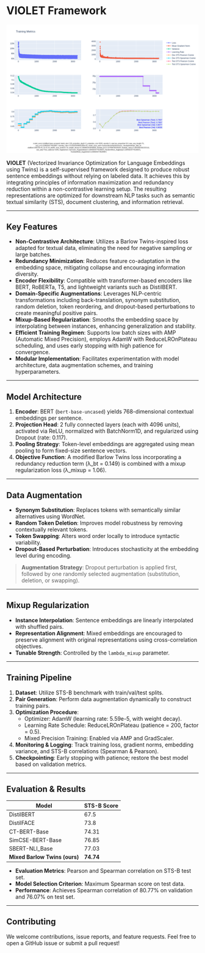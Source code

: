 # VIOLET Framework

![Best Graph](Best%20Graph.png)

**VIOLET** (Vectorized Invariance Optimization for Language Embeddings using Twins) is a self-supervised framework designed to produce robust sentence embeddings without relying on labeled data. It achieves this by integrating principles of information maximization and redundancy reduction within a non-contrastive learning setup. The resulting representations are optimized for downstream NLP tasks such as semantic textual similarity (STS), document clustering, and information retrieval.

---

## Key Features

- **Non-Contrastive Architecture**: Utilizes a Barlow Twins-inspired loss adapted for textual data, eliminating the need for negative sampling or large batches.
- **Redundancy Minimization**: Reduces feature co-adaptation in the embedding space, mitigating collapse and encouraging information diversity.
- **Encoder Flexibility**: Compatible with transformer-based encoders like BERT, RoBERTa, T5, and lightweight variants such as DistilBERT.
- **Domain-Specific Augmentations**: Leverages NLP-centric transformations including back-translation, synonym substitution, random deletion, token reordering, and dropout-based perturbations to create meaningful positive pairs.
- **Mixup-Based Regularization**: Smooths the embedding space by interpolating between instances, enhancing generalization and stability.
- **Efficient Training Regimen**: Supports low batch sizes with AMP (Automatic Mixed Precision), employs AdamW with ReduceLROnPlateau scheduling, and uses early stopping with high patience for convergence.
- **Modular Implementation**: Facilitates experimentation with model architecture, data augmentation schemes, and training hyperparameters.

---

## Model Architecture

1. **Encoder**: BERT (`bert-base-uncased`) yields 768-dimensional contextual embeddings per sentence.
2. **Projection Head**: 2 fully connected layers (each with 4096 units), activated via ReLU, normalized with BatchNorm1D, and regularized using Dropout (rate: 0.117).
3. **Pooling Strategy**: Token-level embeddings are aggregated using mean pooling to form fixed-size sentence vectors.
4. **Objective Function**: A modified Barlow Twins loss incorporating a redundancy reduction term (λ_bt = 0.149) is combined with a mixup regularization loss (λ_mixup = 1.06).

---

## Data Augmentation

- **Synonym Substitution**: Replaces tokens with semantically similar alternatives using WordNet.
- **Random Token Deletion**: Improves model robustness by removing contextually relevant tokens.
- **Token Swapping**: Alters word order locally to introduce syntactic variability.
- **Dropout-Based Perturbation**: Introduces stochasticity at the embedding level during encoding.

> **Augmentation Strategy**: Dropout perturbation is applied first, followed by one randomly selected augmentation (substitution, deletion, or swapping).

---

## Mixup Regularization

- **Instance Interpolation**: Sentence embeddings are linearly interpolated with shuffled pairs.
- **Representation Alignment**: Mixed embeddings are encouraged to preserve alignment with original representations using cross-correlation objectives.
- **Tunable Strength**: Controlled by the `lambda_mixup` parameter.

---

## Training Pipeline

1. **Dataset**: Utilize STS-B benchmark with train/val/test splits.
2. **Pair Generation**: Perform data augmentation dynamically to construct training pairs.
3. **Optimization Procedure**:
   - Optimizer: AdamW (learning rate: 5.59e-5, with weight decay).
   - Learning Rate Schedule: ReduceLROnPlateau (patience = 200, factor = 0.5).
   - Mixed Precision Training: Enabled via AMP and GradScaler.
4. **Monitoring & Logging**: Track training loss, gradient norms, embedding variance, and STS-B correlations (Spearman & Pearson).
5. **Checkpointing**: Early stopping with patience; restore the best model based on validation metrics.

---

## Evaluation & Results

| Model                     | STS-B Score |
|---------------------------|-------------|
| DistilBERT                | 67.5        |
| DistilFACE                | 73.8        |
| CT-BERT-Base              | 74.31       |
| SimCSE-BERT-Base          | 76.85       |
| SBERT-NLI_Base            | 77.03       |
| **Mixed Barlow Twins (ours)** | **74.74**   |

- **Evaluation Metrics**: Pearson and Spearman correlation on STS-B test set.
- **Model Selection Criterion**: Maximum Spearman score on test data.
- **Performance**: Achieves Spearman correlation of 80.77% on validation and 76.07% on test set.

---

## Contributing

We welcome contributions, issue reports, and feature requests. Feel free to open a GitHub issue or submit a pull request!
